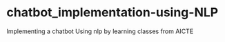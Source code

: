 # chatbot_implementation-using-NLP
Implementing a chatbot Using nlp by learning classes from AICTE 

